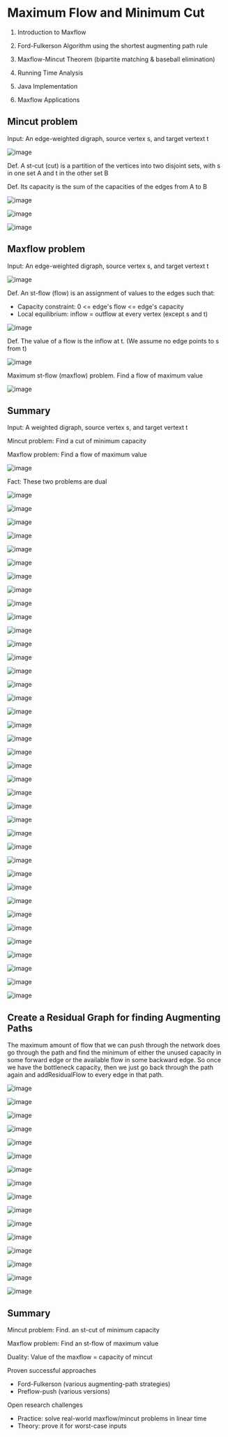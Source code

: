 # Maximum Flow and Minimum Cut

1. Introduction to Maxflow

2. Ford-Fulkerson Algorithm using the shortest augmenting path rule

3. Maxflow-Mincut Theorem (bipartite matching & baseball elimination)

4. Running Time Analysis

5. Java Implementation

6. Maxflow Applications

## Mincut problem

Input: An edge-weighted digraph, source vertex s, and target vertext t

![image](../../media/Maximum-Flow-and-Minimum-Cut-image1.jpg)

Def. A st-cut (cut) is a partition of the vertices into two disjoint sets, with s in one set A and t in the other set B

Def. Its capacity is the sum of the capacities of the edges from A to B

![image](../../media/Maximum-Flow-and-Minimum-Cut-image2.jpg)

![image](../../media/Maximum-Flow-and-Minimum-Cut-image3.jpg)

![image](../../media/Maximum-Flow-and-Minimum-Cut-image4.jpg)

## Maxflow problem

Input: An edge-weighted digraph, source vertex s, and target vertext t

![image](../../media/Maximum-Flow-and-Minimum-Cut-image5.jpg)

Def. An st-flow (flow) is an assignment of values to the edges such that:

- Capacity constraint: 0 <= edge's flow <= edge's capacity
- Local equilibrium: inflow = outflow at every vertex (except s and t)

![image](../../media/Maximum-Flow-and-Minimum-Cut-image6.jpg)

Def. The value of a flow is the inflow at t. (We assume no edge points to s from t)

![image](../../media/Maximum-Flow-and-Minimum-Cut-image7.jpg)

Maximum st-flow (maxflow) problem. Find a flow of maximum value

![image](../../media/Maximum-Flow-and-Minimum-Cut-image8.jpg)

## Summary

Input: A weighted digraph, source vertex s, and target vertext t

Mincut problem: Find a cut of minimum capacity

Maxflow problem: Find a flow of maximum value

![image](../../media/Maximum-Flow-and-Minimum-Cut-image9.jpg)

Fact: These two problems are dual

![image](../../media/Maximum-Flow-and-Minimum-Cut-image10.jpg)

![image](../../media/Maximum-Flow-and-Minimum-Cut-image11.jpg)

![image](../../media/Maximum-Flow-and-Minimum-Cut-image12.jpg)

![image](../../media/Maximum-Flow-and-Minimum-Cut-image13.jpg)

![image](../../media/Maximum-Flow-and-Minimum-Cut-image14.jpg)

![image](../../media/Maximum-Flow-and-Minimum-Cut-image15.jpg)

![image](../../media/Maximum-Flow-and-Minimum-Cut-image16.jpg)

![image](../../media/Maximum-Flow-and-Minimum-Cut-image17.jpg)

![image](../../media/Maximum-Flow-and-Minimum-Cut-image18.jpg)

![image](../../media/Maximum-Flow-and-Minimum-Cut-image19.jpg)

![image](../../media/Maximum-Flow-and-Minimum-Cut-image20.jpg)

![image](../../media/Maximum-Flow-and-Minimum-Cut-image21.jpg)

![image](../../media/Maximum-Flow-and-Minimum-Cut-image22.jpg)

![image](../../media/Maximum-Flow-and-Minimum-Cut-image23.jpg)

![image](../../media/Maximum-Flow-and-Minimum-Cut-image24.jpg)

![image](../../media/Maximum-Flow-and-Minimum-Cut-image25.jpg)

![image](../../media/Maximum-Flow-and-Minimum-Cut-image26.jpg)

![image](../../media/Maximum-Flow-and-Minimum-Cut-image27.jpg)

![image](../../media/Maximum-Flow-and-Minimum-Cut-image28.jpg)

![image](../../media/Maximum-Flow-and-Minimum-Cut-image29.jpg)

![image](../../media/Maximum-Flow-and-Minimum-Cut-image30.jpg)

![image](../../media/Maximum-Flow-and-Minimum-Cut-image31.jpg)

![image](../../media/Maximum-Flow-and-Minimum-Cut-image32.jpg)

![image](../../media/Maximum-Flow-and-Minimum-Cut-image33.jpg)

![image](../../media/Maximum-Flow-and-Minimum-Cut-image34.jpg)

![image](../../media/Maximum-Flow-and-Minimum-Cut-image35.jpg)

![image](../../media/Maximum-Flow-and-Minimum-Cut-image36.jpg)

![image](../../media/Maximum-Flow-and-Minimum-Cut-image37.jpg)

![image](../../media/Maximum-Flow-and-Minimum-Cut-image38.jpg)

![image](../../media/Maximum-Flow-and-Minimum-Cut-image39.jpg)

![image](../../media/Maximum-Flow-and-Minimum-Cut-image40.jpg)

![image](../../media/Maximum-Flow-and-Minimum-Cut-image41.jpg)

![image](../../media/Maximum-Flow-and-Minimum-Cut-image42.jpg)

![image](../../media/Maximum-Flow-and-Minimum-Cut-image43.jpg)

![image](../../media/Maximum-Flow-and-Minimum-Cut-image44.jpg)

![image](../../media/Maximum-Flow-and-Minimum-Cut-image45.jpg)

![image](../../media/Maximum-Flow-and-Minimum-Cut-image46.jpg)

![image](../../media/Maximum-Flow-and-Minimum-Cut-image47.jpg)

## Create a Residual Graph for finding Augmenting Paths

The maximum amount of flow that we can push through the network does go through the path and find the minimum of either the unused capacity in some forward edge or the available flow in some backward edge. So once we have the bottleneck capacity, then we just go back through the path again and addResidualFlow to every edge in that path.

![image](../../media/Maximum-Flow-and-Minimum-Cut-image48.jpg)

![image](../../media/Maximum-Flow-and-Minimum-Cut-image49.jpg)

![image](../../media/Maximum-Flow-and-Minimum-Cut-image50.jpg)

![image](../../media/Maximum-Flow-and-Minimum-Cut-image51.jpg)

![image](../../media/Maximum-Flow-and-Minimum-Cut-image52.jpg)

![image](../../media/Maximum-Flow-and-Minimum-Cut-image53.jpg)

![image](../../media/Maximum-Flow-and-Minimum-Cut-image54.jpg)

![image](../../media/Maximum-Flow-and-Minimum-Cut-image55.jpg)

![image](../../media/Maximum-Flow-and-Minimum-Cut-image56.jpg)

![image](../../media/Maximum-Flow-and-Minimum-Cut-image57.jpg)

![image](../../media/Maximum-Flow-and-Minimum-Cut-image58.jpg)

![image](../../media/Maximum-Flow-and-Minimum-Cut-image59.jpg)

![image](../../media/Maximum-Flow-and-Minimum-Cut-image60.jpg)

![image](../../media/Maximum-Flow-and-Minimum-Cut-image61.jpg)

![image](../../media/Maximum-Flow-and-Minimum-Cut-image62.jpg)

![image](../../media/Maximum-Flow-and-Minimum-Cut-image63.jpg)

## Summary

Mincut problem: Find. an st-cut of minimum capacity

Maxflow problem: Find an st-flow of maximum value

Duality: Value of the maxflow = capacity of mincut

Proven successful approaches

- Ford-Fulkerson (various augmenting-path strategies)
- Preflow-push (various versions)

Open research challenges

- Practice: solve real-world maxflow/mincut problems in linear time
- Theory: prove it for worst-case inputs
